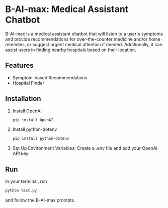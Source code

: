 # B-AI-max: Medical Assistant Chatbot

B-AI-max is a medical assistant chatbot that will listen to a user's symptoms and provide recommendations for over-the-counter medicine and/or home remedies, or suggest urgent medical attention if needed. Additionally, it can assist users in finding nearby hospitals based on their location.

## Features

- Symptom-based Recommendations
- Hospital Finder

## Installation

1. Install OpenAI

   ```bash
   pip install OpenAI
   ```

2. Install python-dotenv

   ```bash
   pip install python-dotenv
   ```
3. Set Up Environment Variables: Create a .env file and add your OpenAI API key.

## Run

In your terminal, run
   ```bash
   python text.py
   ```
and follow the B-AI-max prompts.

